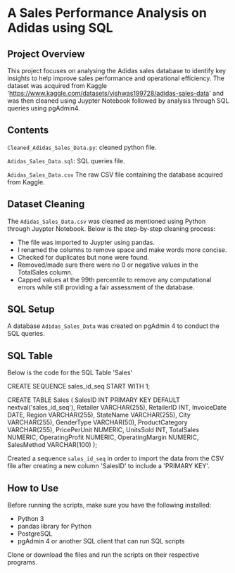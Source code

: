 # A Sales Performance Analysis on Adidas using SQL

## Project Overview 

This project focuses on analysing the Adidas sales database to identify key insights to help improve sales performance and operational efficiency. 
The dataset was acquired from Kaggle 'https://www.kaggle.com/datasets/vishwas199728/adidas-sales-data' and was then cleaned using Juypter Notebook followed by analysis through SQL queries using pgAdmin4.

## Contents

`Cleaned_Adidas_Sales_Data.py`: cleaned python file.

`Adidas_Sales_Data.sql`: SQL queries file.

`Adidas_Sales_Data.csv` The raw CSV file containing the database acquired from Kaggle.

## Dataset Cleaning

The `Adidas_Sales_Data.csv` was cleaned as mentioned using Python through Juypter Notebook. Below is the step-by-step cleaning process:

- The file was imported to Juypter using pandas.
- I renamed the columns to remove space and make words more concise.
- Checked for duplicates but none were found.
- Removed/made sure there were no 0 or negative values in the TotalSales column.
- Capped values at the 99th percentile to remove any computational errors while still providing a fair assessment of the database.

## SQL Setup

A database `Adidas_Sales_Data` was created on pgAdmin 4 to conduct the SQL queries.

## SQL Table

Below is the code for the SQL Table 'Sales'

CREATE SEQUENCE sales_id_seq START WITH 1;

CREATE TABLE Sales (
    SalesID INT PRIMARY KEY DEFAULT nextval('sales_id_seq'),
    Retailer VARCHAR(255),
    RetailerID INT,
    InvoiceDate DATE,
    Region VARCHAR(255),
    StateName VARCHAR(255),
    City VARCHAR(255),
    GenderType VARCHAR(50),
    ProductCategory VARCHAR(255),
    PricePerUnit NUMERIC,
    UnitsSold INT,
    TotalSales NUMERIC,
    OperatingProfit NUMERIC,
    OperatingMargin NUMERIC,
    SalesMethod VARCHAR(100)
);


Created a sequence `sales_id_seq` in order to import the data from the CSV file after creating a new column 'SalesID' to include a 'PRIMARY KEY'.

## How to Use

Before running the scripts, make sure you have the following installed:
- Python 3
- pandas library for Python
- PostgreSQL
- pgAdmin 4 or another SQL client that can run SQL scripts

Clone or download the files and run the scripts on their respective programs.

